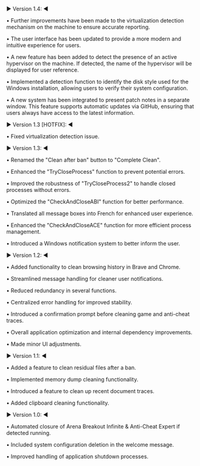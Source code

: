 ▶️ Version 1.4: ◀️

• Further improvements have been made to the virtualization detection mechanism on the machine to ensure accurate reporting.

• The user interface has been updated to provide a more modern and intuitive experience for users.

• A new feature has been added to detect the presence of an active hypervisor on the machine. If detected, the name of the hypervisor will be displayed for user reference.

• Implemented a detection function to identify the disk style used for the Windows installation, allowing users to verify their system configuration.

• A new system has been integrated to present patch notes in a separate window. This feature supports automatic updates via GitHub, ensuring that users always have access to the latest information.



▶️ Version 1.3 [HOTFIX]: ◀️

• Fixed virtualization detection issue.



▶️ Version 1.3: ◀️

• Renamed the "Clean after ban" button to "Complete Clean".

• Enhanced the "TryCloseProcess" function to prevent potential errors.

• Improved the robustness of "TryCloseProcess2" to handle closed processes without errors.

• Optimized the "CheckAndCloseABI" function for better performance.

• Translated all message boxes into French for enhanced user experience.

• Enhanced the "CheckAndCloseACE" function for more efficient process management.

• Introduced a Windows notification system to better inform the user.



▶️ Version 1.2: ◀️

• Added functionality to clean browsing history in Brave and Chrome.

• Streamlined message handling for cleaner user notifications.

• Reduced redundancy in several functions.

• Centralized error handling for improved stability.

• Introduced a confirmation prompt before cleaning game and anti-cheat traces.

• Overall application optimization and internal dependency improvements.

• Made minor UI adjustments.



▶️ Version 1.1: ◀️

• Added a feature to clean residual files after a ban.

• Implemented memory dump cleaning functionality.

• Introduced a feature to clean up recent document traces.

• Added clipboard cleaning functionality.



▶️ Version 1.0: ◀️

• Automated closure of Arena Breakout Infinite & Anti-Cheat Expert if detected running.

• Included system configuration deletion in the welcome message.

• Improved handling of application shutdown processes.
